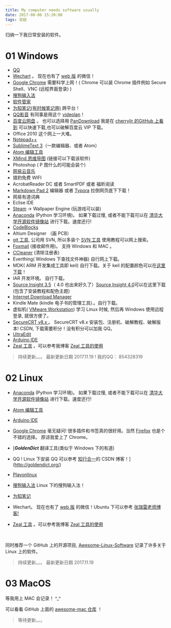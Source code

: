 ```yaml
---
title: My computer needs software usually
date: 2017-08-06 15:20:08
tags: 总结
---
```


归纳一下我日常安装的软件。
# 01 Windows
* [QQ](https://im.qq.com/index.shtml)
* [Wechart](http://weixin.qq.com) 。 现在也有了 [web 版](https://web.wechat.com) 的微信！
* [Google Chrome](http://www.google.cn/chrome/browser/desktop/index.html)  需要科学上网！( Chrome 可以装 Chrome 插件例如 Secure Shell、VNC (远程界面登录) )
* [搜狗输入法](https://pinyin.sogou.com/)
* [软件管家](http://soft.qq.com)
* [为知笔记(有时候笔记用)](http://www.wiz.cn/download.html)  跨平台！
* [QQ影音](http://player.qq.com/index.html)  有同事是用这个  [videolan](https://www.videolan.org/)！
* [百度云网盘](http://rj.baidu.com/search/index/?kw=%25E7%2599%25BE%25E5%25BA%25A6%25E4%25BA%2591) 。 也可以选择用 [PanDownload](https://github.com/AlvinMi/Note/blob/master/12_%E4%B8%80%E4%BA%9B%E5%B7%A5%E5%85%B7/PanDownload/PanDownload.exe) 我是在 [cherryljr 的GitHub 上看到](https://github.com/cherryljr/PanDownload) 可以快速下载,也可以破解百度云 VIP 下载。
* Office 2010  这个网上一大堆。
* [Notepad++](https://notepad-plus-plus.org)
* [SublimeText 3](http://www.sublimetext.com/3)（一款编辑器、或者 Atom）
* [Atom 编辑工具](https://atom.io/)
* [XMind 思维导图](http://www.dayanzai.me/?s=Xmind) (链接可以下载该软件) 
* Photoshop ( P 图什么的可能会装个)
* [网易云音乐](https://music.163.com/#/download)
* 猎豹免费 WIFI 
* AcrobatReader DC 或者 SmartPDF 或者 福昕阅读
* [Markdown Pad 2](http://www.markdownpad.com/download.html) 编辑器 或者 [Typora](https://www.typora.io) 拉倒网页底下下载！
* 网易有道词典
* Eclise IDE 
* [Steam](http://store.steampowered.com) -> Wallpaper Engine (玩游戏可以装)
* [Anaconda](https://www.anaconda.com) (Python 学习环境)。 如果下载过慢, 或者不能下载可以在 [清华大学开源软件镜像站](https://mirrors.tuna.tsinghua.edu.cn/anaconda/archive/) 进行下载。速度还行!
* [CodeBlocks](http://www.codeblocks.org) 
* Altium Designer （画 PCB）
* [git 工具](https://git-scm.com/downloads), 公司用 SVN, 所以多装个 [SVN 工具](https://tortoisesvn.net/downloads.html) 使用教程可以网上搜索。
* [Foxmail](http://www.foxmail.com) (接收邮件用)。 支持 Windows 和 MAC 。
* [CCleaner](https://www.piriform.com/download) (清除注册表)
* Everthing( Windows 下查找文件神器) 自行网上下载。
* MDK( ARM 开发集成工具即 keil) 自行下载。关于 keil 的配置颜色可以在[这里下载](https://github.com/AlvinMi/Note/blob/master/05_开发环境相关/MKD_Keil相关/keil5_MDK配色方案/Keil5%20MDK%20很好的颜色配置.zip)！
* IAR 开发环境。 自行下载。
* [Source Insight 3.5](http://pan.baidu.com/s/1geA5fVX)（ 4.0 也出来好久了）[Source Insight 4.0](http://download.csdn.net/download/qq_31546869/10037553)可以在这里下载(包含了安装教程和配色主题)
* [Internet Download Manager](http://www.internetdownloadmanager.com/)
* Kindle Mate (kindle 电子书的管理工具).。自行下载。
* 虚拟机( [VMware Workstation](https://www.vmware.com/cn.html)) 学习 Linux 时候, 然后再 Windows 使用远程登录, 就很方便了。
* [SecureCRT v8.x ](http://download.csdn.net/download/qq_31546869/9937011) 。 SecureCRT v8.x 安装包、注册机、破解教程、破解版本! CSDN, 下载需要积分！没有积分可以加我 QQ。
* [UltraEdit](http://pan.baidu.com/s/1mhI214G)
* [Arduino IDE](https://www.arduino.cc/en/Main/Software)
* [Zeal 工具]() 。可以参考我博客 [Zeal 工具的使用](https://alvinmi.github.io/2017/11/14/Zeal工具的使用/)

> 持续更新。。。 最新更新日期 2017.11.19 !   我的QQ： 854328319

# 02 Linux

* [Anaconda](https://www.anaconda.com) (Python 学习环境)。 如果下载过慢, 或者不能下载可以在 [清华大学开源软件镜像站](https://mirrors.tuna.tsinghua.edu.cn/anaconda/archive/) 进行下载。速度还行!

* [Atom 编辑工具](https://atom.io/)

* [Arduino IDE](https://www.arduino.cc/en/Main/Software)

* [Google Chrome](http://www.google.cn/chrome/browser/desktop/index.html) 毫无疑问! 很多插件和书签真的很好用。当然 [Firefox](http://www.firefox.com.cn/) 也是个不错的选择。 原谅我爱上了 Chrome。

* [***GoldenDict*** 翻译工具(类似于 Windows 下的有道)

* QQ ! Linux 下安装 QQ 可以参考 [知行合一](http://blog.csdn.net/heyijia0327/article/details/51568475)的 CSDN 博客！](http://goldendict.org/)

* [Playonlinux](https://www.playonlinux.com/en/download.html)

* [搜狗输入法](https://pinyin.sogou.com/linux/?r=pinyin)  Linux 下的搜狗输入法！

* [为知笔记](http://www.wiz.cn/download.html)

* Wechart。 现在也有了 [web 版](https://web.wechat.com) 的微信！Ubuntu 下可以参考 [张瑞雷老师博客!](http://blog.csdn.net/zhangrelay/article/details/52398037#comments)

* [Zeal 工具]() 。可以参考我博客 [Zeal 工具的使用](https://alvinmi.github.io/2017/11/14/Zeal工具的使用/)

  ​



同时推荐一个 GitHub 上的开源项目, [Awesome-Linux-Software](https://github.com/LewisVo/Awesome-Linux-Software) 记录了许多关于 Linux 上的软件。

> 持续更新。。。 最新更新日期 2017.11.19

# 03 MacOS

等我用上 MAC 会记录！ ^_^ 

可以看看 GitHub 上面的 [awesome-mac 仓库](https://github.com/jaywcjlove/awesome-mac) ！


> 等待更新。。。
